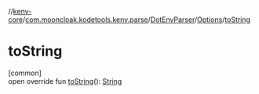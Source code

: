 //[kenv-core](../../../../index.md)/[com.mooncloak.kodetools.kenv.parse](../../index.md)/[DotEnvParser](../index.md)/[Options](index.md)/[toString](to-string.md)

# toString

[common]\
open override fun [toString](to-string.md)(): [String](https://kotlinlang.org/api/latest/jvm/stdlib/kotlin/-string/index.html)
